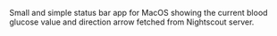 Small and simple status bar app for MacOS showing the current blood glucose value and direction arrow fetched from Nightscout server.

